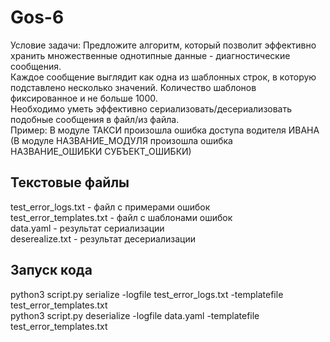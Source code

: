 # Gos-6
Условие задачи: 
Предложите алгоритм, который позволит эффективно хранить множественные однотипные данные - диагностические сообщения.<br/>
Каждое сообщение выглядит как одна из шаблонных строк, в которую подставлено несколько значений. Количество шаблонов фиксированное и не больше 1000. <br/>
Необходимо уметь эффективно сериализовать/десериализовать подобные сообщения в файл/из файла.<br/>
Пример: В модуле ТАКСИ произошла ошибка доступа водителя ИВАНА (В модуле НАЗВАНИЕ_МОДУЛЯ произошла ошибка НАЗВАНИЕ_ОШИБКИ СУБЪЕКТ_ОШИБКИ)<br/>

## Текстовые файлы
test_error_logs.txt - файл с примерами ошибок<br/>
test_error_templates.txt - файл с шаблонами ошибок<br/>
data.yaml - результат сериализации<br/>
deserealize.txt - результат десериализации<br/>

## Запуск кода
python3 script.py serialize -logfile test_error_logs.txt -templatefile test_error_templates.txt<br/>
python3 script.py deserialize -logfile data.yaml -templatefile test_error_templates.txt<br/>
